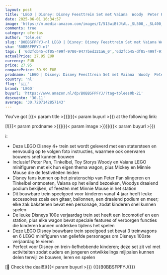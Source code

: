 ```yaml
---
layout: post
title: 'LEGO | Disney: Disney Feesttrein Set met Vaiana  Woody  Peter Pan en Tinkelbel Trein wagons & Mickey en Minnie Mouse  Bouwbaar Speelgoed voor Kinderen vanaf 4 jaar  Disney s 100e verjaardag Set 43212'
date: 2025-06-01 16:34:57
image: 'https://m.media-amazon.com/images/I/513wiBtJtAL._SL500_._SL400_.jpg'
comments: true
category: ofertas
author: 'tole.es'
slug: 'B0BBSFPFYJ-nl LEGO | Disney: Disney Feesttrein Set met Vaiana Woody...'
sku: 'B0BBSFPFYJ-nl'
tags: [ '6d2fcb45-df05-499f-9780-9477bed321a6_0','6d2fcb45-df05-499f-9780-9477bed321a6_501','Arborist Merchandising Root','Bouw- & constructiespeelgoed','Educatief speelgoed','Montessori','Self Service','Special Features Stores','Speelgoed & spellen','Speelgoedbouwsets','Speelgoedvoertuigen','Speeltreinen & -trams voor kinderen','lego','🇳🇱', ]
actualPrice: 27.95 EUR
currency: EUR
price: 27.95
comparePrice: 39.99 EUR
prodname: 'LEGO | Disney: Disney Feesttrein Set met Vaiana  Woody  Peter Pan en Tinkelbel Trein wagons & Mickey en Minnie Mouse  Bouwbaar Speelgoed voor Kinderen vanaf 4 jaar  Disney s 100e verjaardag Set 43212'
country: 'nl'
flag: '🇳🇱'
brand: 'LEGO'
buyurl: 'https://www.amazon.nl/dp/B0BBSFPFYJ/?tag=tolees0b-21'
descuento: '30.11'
average: '30.7207142857143'
---
```


You've got [{{< param title >}}]({{< param buyurl >}}) at the following link:

[![{{< param prodname >}}]({{< param image >}})]({{< param buyurl >}})

ℹ️:

- Deze LEGO Disney 4+ trein set wordt geleverd met een statersteen en eenvoudig op te volgen foto instructies, waarmee ook onervaren bouwers snel kunnen bouwen
- Inclusief Peter Pan, Tinkelbel, Toy Storys Woody en Vaiana LEGO minifiguren met elk hun eigen thema wagon, plus Mickey en Minnie Mouse die de festiviteiten leiden
- Disney fans kunnen op het piratenschip van Peter Pan slingeren en Tinkelbel ontmoeten, Vaiana op het eiland bezoeken, Woodys draaiend podium bekijken, of feesten met Minnie Mouse in het station
- Dit bouwbare trein speelgoed voor kinderen vanaf 4 jaar heeft leuke accessoires zoals een gitaar, ballonnen, een draaiend podium en meer; elke zak bakstenen bevat een personage, zodat kinderen snel kunnen spelen
- De leuke Disneys 100e verjaardag trein set heeft een locomotief en een station, plus elke wagon bevat speciale features of verborgen functies die kinderen kunnen ontdekken tijdens het spelen
- Deze LEGO Disney bouwbare trein speelgoed set bevat 3 treinwagons en 6 LEGO minifiguren van geliefde personages om Disneys 100ste verjaardag te vieren
- Perfect voor Disney en trein-liefhebbende kinderen; deze set zit vol met activiteiten zodat ouders en jongeren ontwikkelings mijlpalen kunnen delen terwijl ze bouwen, leren en spelen

[🛒 Check the deal!!]({{< param buyurl >}})
{{<world>}}B0BBSFPFYJ{{</world>}}
